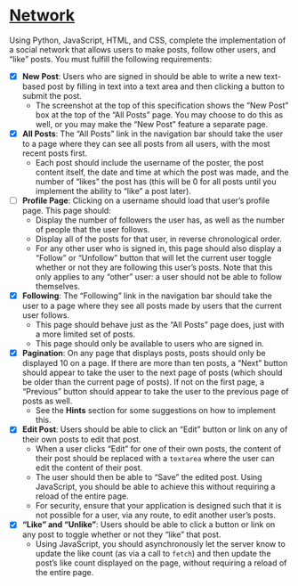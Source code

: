 # [Network](https://cs50.harvard.edu/web/2020/projects/4/network/)


Using Python, JavaScript, HTML, and CSS, complete the implementation of a social network that allows users to make posts, follow other users, and “like” posts. You must fulfill the following requirements:

- [x]  **New Post**: Users who are signed in should be able to write a new text-based post by filling in text into a text area and then clicking a button to submit the post.
    -   The screenshot at the top of this specification shows the “New Post” box at the top of the “All Posts” page. You may choose to do this as well, or you may make the “New Post” feature a separate page.
- [x]  **All Posts**: The “All Posts” link in the navigation bar should take the user to a page where they can see all posts from all users, with the most recent posts first.
    -   Each post should include the username of the poster, the post content itself, the date and time at which the post was made, and the number of “likes” the post has (this will be 0 for all posts until you implement the ability to “like” a post later).
- [ ]  **Profile Page**: Clicking on a username should load that user’s profile page. This page should:
    -   Display the number of followers the user has, as well as the number of people that the user follows.
    -   Display all of the posts for that user, in reverse chronological order.
    -   For any other user who is signed in, this page should also display a “Follow” or “Unfollow” button that will let the current user toggle whether or not they are following this user’s posts. Note that this only applies to any “other” user: a user should not be able to follow themselves.
- [x]  **Following**: The “Following” link in the navigation bar should take the user to a page where they see all posts made by users that the current user follows.
    -   This page should behave just as the “All Posts” page does, just with a more limited set of posts.
    -   This page should only be available to users who are signed in.
- [x]  **Pagination**: On any page that displays posts, posts should only be displayed 10 on a page. If there are more than ten posts, a “Next” button should appear to take the user to the next page of posts (which should be older than the current page of posts). If not on the first page, a “Previous” button should appear to take the user to the previous page of posts as well.
    -   See the **Hints** section for some suggestions on how to implement this.
- [x]  **Edit Post**: Users should be able to click an “Edit” button or link on any of their own posts to edit that post.
    -   When a user clicks “Edit” for one of their own posts, the content of their post should be replaced with a `textarea` where the user can edit the content of their post.
    -   The user should then be able to “Save” the edited post. Using JavaScript, you should be able to achieve this without requiring a reload of the entire page.
    -   For security, ensure that your application is designed such that it is not possible for a user, via any route, to edit another user’s posts.
- [x]  **“Like” and “Unlike”**: Users should be able to click a button or link on any post to toggle whether or not they “like” that post.
    -   Using JavaScript, you should asynchronously let the server know to update the like count (as via a call to `fetch`) and then update the post’s like count displayed on the page, without requiring a reload of the entire page.
